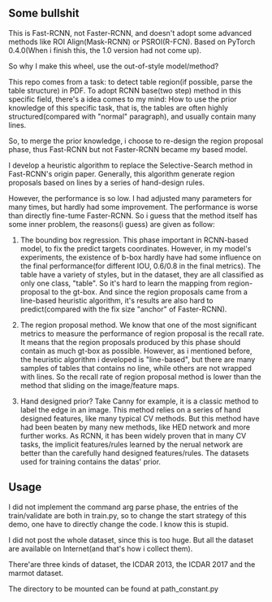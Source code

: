 ## Some bullshit

This is Fast-RCNN, not Faster-RCNN, and doesn't adopt some advanced methods like ROI Align(Mask-RCNN) or PSROI(R-FCN). 
Based on PyTorch 0.4.0(When i finish this, the 1.0 version had not come up).

So why I make this wheel, use the out-of-style model/method?

This repo comes from a task: to detect table region(if possible, parse the table structure) in PDF. To adopt RCNN base(two step) method
in this specific field, there's a idea comes to my mind: How to use the prior knowledge of this specific task, that is, the tables are often
highly structured(compared with "normal" paragraph), and usually contain many lines.

So, to merge the prior knowledge, i choose to re-design the region proposal phase, thus Fast-RCNN but not Faster-RCNN became my based model.

I develop a heuristic algorithm to replace the Selective-Search method in Fast-RCNN's origin paper. Generally, this algorithm generate
region proposals based on lines by a series of hand-design rules.

However, the performance is so low. I had adjusted many parameters for many times, but hardly had some improvement. The performance is 
worse than directly fine-tume Faster-RCNN. So i guess that the method itself has some inner problem, the reasons(i guess) are given as follow:

1. The bounding box regression. This phase important in RCNN-based model, to fix the predict targets coordinates. However, in my model's experiments, the existence of b-box hardly have had some influence on the final performance(for different IOU, 0.6/0.8 in the final metrics). The table have a variety of styles, but in the dataset, they are all classified as only one class, "table". So it's hard to learn the mapping from region-proposal to the gt-box. And since the region proposals came from a line-based heuristic algorithm, it's results are also hard to predict(compared with the fix size "anchor" of Faster-RCNN).

2. The region proposal method. We know that one of the most significant metrics to measure the performance of region proposal is the recall rate. It means that the region proposals produced by this phase should contain as much gt-box as possible. However, as i mentioned before, the heuristic algorithm i developed is "line-based", but there are many samples of tables that contains no line, while others are not wrapped with lines. So the recall rate of region proposal method is lower than the method that sliding on the image/feature maps. 

3. Hand designed prior? Take Canny for example, it is a classic method to label the edge in an image. This method relies on a series of hand designed features, like many typical CV methods. But this method have had been beaten by many new methods, like HED network and more further works. As RCNN, it has been widely proven that in many CV tasks, the implicit features/rules learned by the nerual network are better than the carefully hand designed features/rules. The datasets used for training contains the datas' prior.


## Usage

I did not implement the command arg parse phase, the entries of the train/validate are both in train.py, 
so to change the start strategy of this demo, one have to directly change the code. I know this is stupid.

I did not post the whole dataset, since this is too huge. But all the dataset are available on Internet(and that's how i collect them).

There'are three kinds of dataset, the ICDAR 2013, the ICDAR 2017 and the marmot dataset.

The directory to be mounted can be found at path_constant.py

